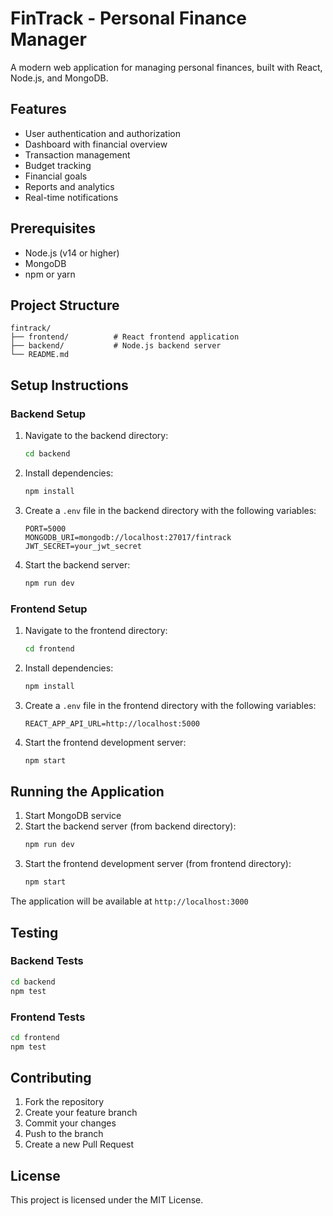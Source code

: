 # FinTrack - Personal Finance Manager

A modern web application for managing personal finances, built with React, Node.js, and MongoDB.

## Features

- User authentication and authorization
- Dashboard with financial overview
- Transaction management
- Budget tracking
- Financial goals
- Reports and analytics
- Real-time notifications

## Prerequisites

- Node.js (v14 or higher)
- MongoDB
- npm or yarn

## Project Structure

```
fintrack/
├── frontend/          # React frontend application
├── backend/           # Node.js backend server
└── README.md
```

## Setup Instructions

### Backend Setup

1. Navigate to the backend directory:
   ```bash
   cd backend
   ```

2. Install dependencies:
   ```bash
   npm install
   ```

3. Create a `.env` file in the backend directory with the following variables:
   ```
   PORT=5000
   MONGODB_URI=mongodb://localhost:27017/fintrack
   JWT_SECRET=your_jwt_secret
   ```

4. Start the backend server:
   ```bash
   npm run dev
   ```

### Frontend Setup

1. Navigate to the frontend directory:
   ```bash
   cd frontend
   ```

2. Install dependencies:
   ```bash
   npm install
   ```

3. Create a `.env` file in the frontend directory with the following variables:
   ```
   REACT_APP_API_URL=http://localhost:5000
   ```

4. Start the frontend development server:
   ```bash
   npm start
   ```

## Running the Application

1. Start MongoDB service
2. Start the backend server (from backend directory):
   ```bash
   npm run dev
   ```
3. Start the frontend development server (from frontend directory):
   ```bash
   npm start
   ```

The application will be available at `http://localhost:3000`

## Testing

### Backend Tests
```bash
cd backend
npm test
```

### Frontend Tests
```bash
cd frontend
npm test
```

## Contributing

1. Fork the repository
2. Create your feature branch
3. Commit your changes
4. Push to the branch
5. Create a new Pull Request

## License

This project is licensed under the MIT License.
